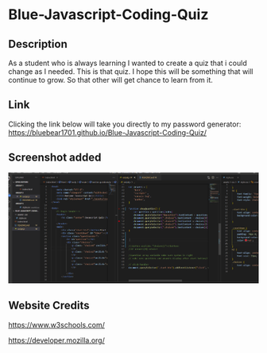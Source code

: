 # Blue-Javascript-Coding-Quiz

## Description

As a student who is always learning I wanted to create a quiz that i could change as 
I needed. This is that quiz.
I hope this will be something that will continue to grow.
So that other will get chance to learn from it. 

## Link
Clicking the link below will take you directly to my password generator:
https://bluebear1701.github.io/Blue-Javascript-Coding-Quiz/


## Screenshot added
![screenshot](assets\screenshot-coding.png)

## Website Credits 
https://www.w3schools.com/

https://developer.mozilla.org/
